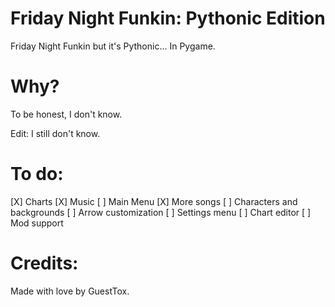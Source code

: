 # Friday Night Funkin: Pythonic Edition

Friday Night Funkin but it's Pythonic... In Pygame.

# Why?

To be honest, I don't know.

Edit: I still don't know.

# To do:

[X] Charts
[X] Music
[ ] Main Menu
[X] More songs
[ ] Characters and backgrounds
[ ] Arrow customization
[ ] Settings menu
[ ] Chart editor
[ ] Mod support

# Credits:

Made with love by GuestTox.
